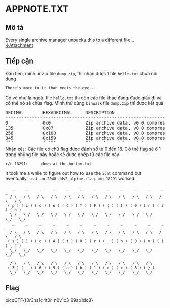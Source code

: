 # APPNOTE.TXT

## Mô tả

Every single archive manager unpacks this to a different file...<br/>
[&darr;Attachment](https://storage.googleapis.com/gctf-2022-attachments-project/2551253642bde3066e55c9cc8e9b0b4aa77feadc00c81032da778e6f7c89907135dfc2611fd8617204720dbfadb31429ae11f6ecd202887f4ce99f2f53a3c5e8)

## Tiếp cận

Đầu tiên, mình unzip file `dump.zip`, thì nhận được 1 file `hello.txt` chứa nội dung

```
There's more to it than meets the eye...
```
Có vẻ như là ngoài file `hello.txt` thì còn các file khác đang được giấu đi và có thể nó sẽ chứa flag. Mình thử dùng `binwalk` file `dump.zip` thì được kết quả

<pre class="table" style="max-height: 100px;">
DECIMAL       HEXADECIMAL     DESCRIPTION
--------------------------------------------------------------------------------
0             0x0             Zip archive data, v0.0 compressed size: 41, uncompressed size: 41, name: hello.txt
135           0x87            Zip archive data, v0.0 compressed size: 33, uncompressed size: 33, name: hi.txt
256           0x100           Zip archive data, v0.0 compressed size: 1, uncompressed size: 1, name: flag00
345           0x159           Zip archive data, v0.0 compressed size: 1, uncompressed size: 1, name: flag00
434           0x1B2           Zip archive data, v0.0 compressed size: 1, uncompressed size: 1, name: flag00
523           0x20B           Zip archive data, v0.0 compressed size: 1, uncompressed size: 1, name: flag00
612           0x264           Zip archive data, v0.0 compressed size: 1, uncompressed size: 1, name: flag00
701           0x2BD           Zip archive data, v0.0 compressed size: 1, uncompressed size: 1, name: flag00
790           0x316           Zip archive data, v0.0 compressed size: 1, uncompressed size: 1, name: flag00
879           0x36F           Zip archive data, v0.0 compressed size: 1, uncompressed size: 1, name: flag00
968           0x3C8           Zip archive data, v0.0 compressed size: 1, uncompressed size: 1, name: flag00
1057          0x421           Zip archive data, v0.0 compressed size: 1, uncompressed size: 1, name: flag00
1146          0x47A           Zip archive data, v0.0 compressed size: 1, uncompressed size: 1, name: flag00
1235          0x4D3           Zip archive data, v0.0 compressed size: 1, uncompressed size: 1, name: flag00
1324          0x52C           Zip archive data, v0.0 compressed size: 1, uncompressed size: 1, name: flag00
1413          0x585           Zip archive data, v0.0 compressed size: 1, uncompressed size: 1, name: flag00
1502          0x5DE           Zip archive data, v0.0 compressed size: 1, uncompressed size: 1, name: flag00
1591          0x637           Zip archive data, v0.0 compressed size: 1, uncompressed size: 1, name: flag00
1680          0x690           Zip archive data, v0.0 compressed size: 1, uncompressed size: 1, name: flag00
1769          0x6E9           Zip archive data, v0.0 compressed size: 1, uncompressed size: 1, name: flag00
1858          0x742           Zip archive data, v0.0 compressed size: 1, uncompressed size: 1, name: flag00
1947          0x79B           Zip archive data, v0.0 compressed size: 1, uncompressed size: 1, name: flag00
2036          0x7F4           Zip archive data, v0.0 compressed size: 1, uncompressed size: 1, name: flag00
2125          0x84D           Zip archive data, v0.0 compressed size: 1, uncompressed size: 1, name: flag00
2214          0x8A6           Zip archive data, v0.0 compressed size: 1, uncompressed size: 1, name: flag00
2303          0x8FF           Zip archive data, v0.0 compressed size: 1, uncompressed size: 1, name: flag00
2392          0x958           Zip archive data, v0.0 compressed size: 1, uncompressed size: 1, name: flag00
2481          0x9B1           Zip archive data, v0.0 compressed size: 1, uncompressed size: 1, name: flag00
2570          0xA0A           Zip archive data, v0.0 compressed size: 1, uncompressed size: 1, name: flag00
2659          0xA63           Zip archive data, v0.0 compressed size: 1, uncompressed size: 1, name: flag00
2748          0xABC           Zip archive data, v0.0 compressed size: 1, uncompressed size: 1, name: flag00
2837          0xB15           Zip archive data, v0.0 compressed size: 1, uncompressed size: 1, name: flag00
2926          0xB6E           Zip archive data, v0.0 compressed size: 1, uncompressed size: 1, name: flag00
3015          0xBC7           Zip archive data, v0.0 compressed size: 1, uncompressed size: 1, name: flag00
3104          0xC20           Zip archive data, v0.0 compressed size: 1, uncompressed size: 1, name: flag00
3193          0xC79           Zip archive data, v0.0 compressed size: 1, uncompressed size: 1, name: flag00
3282          0xCD2           Zip archive data, v0.0 compressed size: 1, uncompressed size: 1, name: flag00
3371          0xD2B           Zip archive data, v0.0 compressed size: 1, uncompressed size: 1, name: flag00
3460          0xD84           Zip archive data, v0.0 compressed size: 1, uncompressed size: 1, name: flag01
3549          0xDDD           Zip archive data, v0.0 compressed size: 1, uncompressed size: 1, name: flag01
3638          0xE36           Zip archive data, v0.0 compressed size: 1, uncompressed size: 1, name: flag01
3727          0xE8F           Zip archive data, v0.0 compressed size: 1, uncompressed size: 1, name: flag01
3816          0xEE8           Zip archive data, v0.0 compressed size: 1, uncompressed size: 1, name: flag01
3905          0xF41           Zip archive data, v0.0 compressed size: 1, uncompressed size: 1, name: flag01
3994          0xF9A           Zip archive data, v0.0 compressed size: 1, uncompressed size: 1, name: flag01
4083          0xFF3           Zip archive data, v0.0 compressed size: 1, uncompressed size: 1, name: flag01
4172          0x104C          Zip archive data, v0.0 compressed size: 1, uncompressed size: 1, name: flag01
4261          0x10A5          Zip archive data, v0.0 compressed size: 1, uncompressed size: 1, name: flag01
4350          0x10FE          Zip archive data, v0.0 compressed size: 1, uncompressed size: 1, name: flag01
4439          0x1157          Zip archive data, v0.0 compressed size: 1, uncompressed size: 1, name: flag01
4528          0x11B0          Zip archive data, v0.0 compressed size: 1, uncompressed size: 1, name: flag01
4617          0x1209          Zip archive data, v0.0 compressed size: 1, uncompressed size: 1, name: flag01
4706          0x1262          Zip archive data, v0.0 compressed size: 1, uncompressed size: 1, name: flag01
4795          0x12BB          Zip archive data, v0.0 compressed size: 1, uncompressed size: 1, name: flag01
4884          0x1314          Zip archive data, v0.0 compressed size: 1, uncompressed size: 1, name: flag01
4973          0x136D          Zip archive data, v0.0 compressed size: 1, uncompressed size: 1, name: flag01
5062          0x13C6          Zip archive data, v0.0 compressed size: 1, uncompressed size: 1, name: flag01
5151          0x141F          Zip archive data, v0.0 compressed size: 1, uncompressed size: 1, name: flag01
5240          0x1478          Zip archive data, v0.0 compressed size: 1, uncompressed size: 1, name: flag01
5329          0x14D1          Zip archive data, v0.0 compressed size: 1, uncompressed size: 1, name: flag01
5418          0x152A          Zip archive data, v0.0 compressed size: 1, uncompressed size: 1, name: flag01
5507          0x1583          Zip archive data, v0.0 compressed size: 1, uncompressed size: 1, name: flag01
5596          0x15DC          Zip archive data, v0.0 compressed size: 1, uncompressed size: 1, name: flag01
5685          0x1635          Zip archive data, v0.0 compressed size: 1, uncompressed size: 1, name: flag01
5774          0x168E          Zip archive data, v0.0 compressed size: 1, uncompressed size: 1, name: flag01
5863          0x16E7          Zip archive data, v0.0 compressed size: 1, uncompressed size: 1, name: flag01
5952          0x1740          Zip archive data, v0.0 compressed size: 1, uncompressed size: 1, name: flag01
6041          0x1799          Zip archive data, v0.0 compressed size: 1, uncompressed size: 1, name: flag01
6130          0x17F2          Zip archive data, v0.0 compressed size: 1, uncompressed size: 1, name: flag01
6219          0x184B          Zip archive data, v0.0 compressed size: 1, uncompressed size: 1, name: flag01
6308          0x18A4          Zip archive data, v0.0 compressed size: 1, uncompressed size: 1, name: flag01
6397          0x18FD          Zip archive data, v0.0 compressed size: 1, uncompressed size: 1, name: flag01
6486          0x1956          Zip archive data, v0.0 compressed size: 1, uncompressed size: 1, name: flag01
6575          0x19AF          Zip archive data, v0.0 compressed size: 1, uncompressed size: 1, name: flag01
6664          0x1A08          Zip archive data, v0.0 compressed size: 1, uncompressed size: 1, name: flag02
6753          0x1A61          Zip archive data, v0.0 compressed size: 1, uncompressed size: 1, name: flag02
6842          0x1ABA          Zip archive data, v0.0 compressed size: 1, uncompressed size: 1, name: flag02
6931          0x1B13          Zip archive data, v0.0 compressed size: 1, uncompressed size: 1, name: flag02
7020          0x1B6C          Zip archive data, v0.0 compressed size: 1, uncompressed size: 1, name: flag02
7109          0x1BC5          Zip archive data, v0.0 compressed size: 1, uncompressed size: 1, name: flag02
7198          0x1C1E          Zip archive data, v0.0 compressed size: 1, uncompressed size: 1, name: flag02
7287          0x1C77          Zip archive data, v0.0 compressed size: 1, uncompressed size: 1, name: flag02
7376          0x1CD0          Zip archive data, v0.0 compressed size: 1, uncompressed size: 1, name: flag02
7465          0x1D29          Zip archive data, v0.0 compressed size: 1, uncompressed size: 1, name: flag02
7554          0x1D82          Zip archive data, v0.0 compressed size: 1, uncompressed size: 1, name: flag02
7643          0x1DDB          Zip archive data, v0.0 compressed size: 1, uncompressed size: 1, name: flag02
7732          0x1E34          Zip archive data, v0.0 compressed size: 1, uncompressed size: 1, name: flag02
7821          0x1E8D          Zip archive data, v0.0 compressed size: 1, uncompressed size: 1, name: flag02
7910          0x1EE6          Zip archive data, v0.0 compressed size: 1, uncompressed size: 1, name: flag02
7999          0x1F3F          Zip archive data, v0.0 compressed size: 1, uncompressed size: 1, name: flag02
8088          0x1F98          Zip archive data, v0.0 compressed size: 1, uncompressed size: 1, name: flag02
8177          0x1FF1          Zip archive data, v0.0 compressed size: 1, uncompressed size: 1, name: flag02
8266          0x204A          Zip archive data, v0.0 compressed size: 1, uncompressed size: 1, name: flag02
8355          0x20A3          Zip archive data, v0.0 compressed size: 1, uncompressed size: 1, name: flag02
8444          0x20FC          Zip archive data, v0.0 compressed size: 1, uncompressed size: 1, name: flag02
8533          0x2155          Zip archive data, v0.0 compressed size: 1, uncompressed size: 1, name: flag02
8622          0x21AE          Zip archive data, v0.0 compressed size: 1, uncompressed size: 1, name: flag02
8711          0x2207          Zip archive data, v0.0 compressed size: 1, uncompressed size: 1, name: flag02
8800          0x2260          Zip archive data, v0.0 compressed size: 1, uncompressed size: 1, name: flag02
8889          0x22B9          Zip archive data, v0.0 compressed size: 1, uncompressed size: 1, name: flag02
8978          0x2312          Zip archive data, v0.0 compressed size: 1, uncompressed size: 1, name: flag02
9067          0x236B          Zip archive data, v0.0 compressed size: 1, uncompressed size: 1, name: flag02
9156          0x23C4          Zip archive data, v0.0 compressed size: 1, uncompressed size: 1, name: flag02
9245          0x241D          Zip archive data, v0.0 compressed size: 1, uncompressed size: 1, name: flag02
9334          0x2476          Zip archive data, v0.0 compressed size: 1, uncompressed size: 1, name: flag02
9423          0x24CF          Zip archive data, v0.0 compressed size: 1, uncompressed size: 1, name: flag02
9512          0x2528          Zip archive data, v0.0 compressed size: 1, uncompressed size: 1, name: flag02
9601          0x2581          Zip archive data, v0.0 compressed size: 1, uncompressed size: 1, name: flag02
9690          0x25DA          Zip archive data, v0.0 compressed size: 1, uncompressed size: 1, name: flag02
9779          0x2633          Zip archive data, v0.0 compressed size: 1, uncompressed size: 1, name: flag02
9868          0x268C          Zip archive data, v0.0 compressed size: 1, uncompressed size: 1, name: flag03
9957          0x26E5          Zip archive data, v0.0 compressed size: 1, uncompressed size: 1, name: flag03
10046         0x273E          Zip archive data, v0.0 compressed size: 1, uncompressed size: 1, name: flag03
10135         0x2797          Zip archive data, v0.0 compressed size: 1, uncompressed size: 1, name: flag03
10224         0x27F0          Zip archive data, v0.0 compressed size: 1, uncompressed size: 1, name: flag03
10313         0x2849          Zip archive data, v0.0 compressed size: 1, uncompressed size: 1, name: flag03
10402         0x28A2          Zip archive data, v0.0 compressed size: 1, uncompressed size: 1, name: flag03
10491         0x28FB          Zip archive data, v0.0 compressed size: 1, uncompressed size: 1, name: flag03
10580         0x2954          Zip archive data, v0.0 compressed size: 1, uncompressed size: 1, name: flag03
10669         0x29AD          Zip archive data, v0.0 compressed size: 1, uncompressed size: 1, name: flag03
10758         0x2A06          Zip archive data, v0.0 compressed size: 1, uncompressed size: 1, name: flag03
10847         0x2A5F          Zip archive data, v0.0 compressed size: 1, uncompressed size: 1, name: flag03
10936         0x2AB8          Zip archive data, v0.0 compressed size: 1, uncompressed size: 1, name: flag03
11025         0x2B11          Zip archive data, v0.0 compressed size: 1, uncompressed size: 1, name: flag03
11114         0x2B6A          Zip archive data, v0.0 compressed size: 1, uncompressed size: 1, name: flag03
11203         0x2BC3          Zip archive data, v0.0 compressed size: 1, uncompressed size: 1, name: flag03
11292         0x2C1C          Zip archive data, v0.0 compressed size: 1, uncompressed size: 1, name: flag03
11381         0x2C75          Zip archive data, v0.0 compressed size: 1, uncompressed size: 1, name: flag03
11470         0x2CCE          Zip archive data, v0.0 compressed size: 1, uncompressed size: 1, name: flag03
11559         0x2D27          Zip archive data, v0.0 compressed size: 1, uncompressed size: 1, name: flag03
11648         0x2D80          Zip archive data, v0.0 compressed size: 1, uncompressed size: 1, name: flag03
11737         0x2DD9          Zip archive data, v0.0 compressed size: 1, uncompressed size: 1, name: flag03
11826         0x2E32          Zip archive data, v0.0 compressed size: 1, uncompressed size: 1, name: flag03
11915         0x2E8B          Zip archive data, v0.0 compressed size: 1, uncompressed size: 1, name: flag03
12004         0x2EE4          Zip archive data, v0.0 compressed size: 1, uncompressed size: 1, name: flag03
12093         0x2F3D          Zip archive data, v0.0 compressed size: 1, uncompressed size: 1, name: flag03
12182         0x2F96          Zip archive data, v0.0 compressed size: 1, uncompressed size: 1, name: flag03
12271         0x2FEF          Zip archive data, v0.0 compressed size: 1, uncompressed size: 1, name: flag03
12360         0x3048          Zip archive data, v0.0 compressed size: 1, uncompressed size: 1, name: flag03
12449         0x30A1          Zip archive data, v0.0 compressed size: 1, uncompressed size: 1, name: flag03
12538         0x30FA          Zip archive data, v0.0 compressed size: 1, uncompressed size: 1, name: flag03
12627         0x3153          Zip archive data, v0.0 compressed size: 1, uncompressed size: 1, name: flag03
12716         0x31AC          Zip archive data, v0.0 compressed size: 1, uncompressed size: 1, name: flag03
12805         0x3205          Zip archive data, v0.0 compressed size: 1, uncompressed size: 1, name: flag03
12894         0x325E          Zip archive data, v0.0 compressed size: 1, uncompressed size: 1, name: flag03
12983         0x32B7          Zip archive data, v0.0 compressed size: 1, uncompressed size: 1, name: flag03
13072         0x3310          Zip archive data, v0.0 compressed size: 1, uncompressed size: 1, name: flag04
13161         0x3369          Zip archive data, v0.0 compressed size: 1, uncompressed size: 1, name: flag04
13250         0x33C2          Zip archive data, v0.0 compressed size: 1, uncompressed size: 1, name: flag04
13339         0x341B          Zip archive data, v0.0 compressed size: 1, uncompressed size: 1, name: flag04
13428         0x3474          Zip archive data, v0.0 compressed size: 1, uncompressed size: 1, name: flag04
13517         0x34CD          Zip archive data, v0.0 compressed size: 1, uncompressed size: 1, name: flag04
13606         0x3526          Zip archive data, v0.0 compressed size: 1, uncompressed size: 1, name: flag04
13695         0x357F          Zip archive data, v0.0 compressed size: 1, uncompressed size: 1, name: flag04
13784         0x35D8          Zip archive data, v0.0 compressed size: 1, uncompressed size: 1, name: flag04
13873         0x3631          Zip archive data, v0.0 compressed size: 1, uncompressed size: 1, name: flag04
13962         0x368A          Zip archive data, v0.0 compressed size: 1, uncompressed size: 1, name: flag04
14051         0x36E3          Zip archive data, v0.0 compressed size: 1, uncompressed size: 1, name: flag04
14140         0x373C          Zip archive data, v0.0 compressed size: 1, uncompressed size: 1, name: flag04
14229         0x3795          Zip archive data, v0.0 compressed size: 1, uncompressed size: 1, name: flag04
14318         0x37EE          Zip archive data, v0.0 compressed size: 1, uncompressed size: 1, name: flag04
14407         0x3847          Zip archive data, v0.0 compressed size: 1, uncompressed size: 1, name: flag04
14496         0x38A0          Zip archive data, v0.0 compressed size: 1, uncompressed size: 1, name: flag04
14585         0x38F9          Zip archive data, v0.0 compressed size: 1, uncompressed size: 1, name: flag04
14674         0x3952          Zip archive data, v0.0 compressed size: 1, uncompressed size: 1, name: flag04
14763         0x39AB          Zip archive data, v0.0 compressed size: 1, uncompressed size: 1, name: flag04
14852         0x3A04          Zip archive data, v0.0 compressed size: 1, uncompressed size: 1, name: flag04
14941         0x3A5D          Zip archive data, v0.0 compressed size: 1, uncompressed size: 1, name: flag04
15030         0x3AB6          Zip archive data, v0.0 compressed size: 1, uncompressed size: 1, name: flag04
15119         0x3B0F          Zip archive data, v0.0 compressed size: 1, uncompressed size: 1, name: flag04
15208         0x3B68          Zip archive data, v0.0 compressed size: 1, uncompressed size: 1, name: flag04
15297         0x3BC1          Zip archive data, v0.0 compressed size: 1, uncompressed size: 1, name: flag04
15386         0x3C1A          Zip archive data, v0.0 compressed size: 1, uncompressed size: 1, name: flag04
15475         0x3C73          Zip archive data, v0.0 compressed size: 1, uncompressed size: 1, name: flag04
15564         0x3CCC          Zip archive data, v0.0 compressed size: 1, uncompressed size: 1, name: flag04
15653         0x3D25          Zip archive data, v0.0 compressed size: 1, uncompressed size: 1, name: flag04
15742         0x3D7E          Zip archive data, v0.0 compressed size: 1, uncompressed size: 1, name: flag04
15831         0x3DD7          Zip archive data, v0.0 compressed size: 1, uncompressed size: 1, name: flag04
15920         0x3E30          Zip archive data, v0.0 compressed size: 1, uncompressed size: 1, name: flag04
16009         0x3E89          Zip archive data, v0.0 compressed size: 1, uncompressed size: 1, name: flag04
16098         0x3EE2          Zip archive data, v0.0 compressed size: 1, uncompressed size: 1, name: flag04
16187         0x3F3B          Zip archive data, v0.0 compressed size: 1, uncompressed size: 1, name: flag04
16276         0x3F94          Zip archive data, v0.0 compressed size: 1, uncompressed size: 1, name: flag05
16365         0x3FED          Zip archive data, v0.0 compressed size: 1, uncompressed size: 1, name: flag05
16454         0x4046          Zip archive data, v0.0 compressed size: 1, uncompressed size: 1, name: flag05
16543         0x409F          Zip archive data, v0.0 compressed size: 1, uncompressed size: 1, name: flag05
16632         0x40F8          Zip archive data, v0.0 compressed size: 1, uncompressed size: 1, name: flag05
16721         0x4151          Zip archive data, v0.0 compressed size: 1, uncompressed size: 1, name: flag05
16810         0x41AA          Zip archive data, v0.0 compressed size: 1, uncompressed size: 1, name: flag05
16899         0x4203          Zip archive data, v0.0 compressed size: 1, uncompressed size: 1, name: flag05
16988         0x425C          Zip archive data, v0.0 compressed size: 1, uncompressed size: 1, name: flag05
17077         0x42B5          Zip archive data, v0.0 compressed size: 1, uncompressed size: 1, name: flag05
17166         0x430E          Zip archive data, v0.0 compressed size: 1, uncompressed size: 1, name: flag05
17255         0x4367          Zip archive data, v0.0 compressed size: 1, uncompressed size: 1, name: flag05
17344         0x43C0          Zip archive data, v0.0 compressed size: 1, uncompressed size: 1, name: flag05
17433         0x4419          Zip archive data, v0.0 compressed size: 1, uncompressed size: 1, name: flag05
17522         0x4472          Zip archive data, v0.0 compressed size: 1, uncompressed size: 1, name: flag05
17611         0x44CB          Zip archive data, v0.0 compressed size: 1, uncompressed size: 1, name: flag05
17700         0x4524          Zip archive data, v0.0 compressed size: 1, uncompressed size: 1, name: flag05
17789         0x457D          Zip archive data, v0.0 compressed size: 1, uncompressed size: 1, name: flag05
17878         0x45D6          Zip archive data, v0.0 compressed size: 1, uncompressed size: 1, name: flag05
17967         0x462F          Zip archive data, v0.0 compressed size: 1, uncompressed size: 1, name: flag05
18056         0x4688          Zip archive data, v0.0 compressed size: 1, uncompressed size: 1, name: flag05
18145         0x46E1          Zip archive data, v0.0 compressed size: 1, uncompressed size: 1, name: flag05
18234         0x473A          Zip archive data, v0.0 compressed size: 1, uncompressed size: 1, name: flag05
18323         0x4793          Zip archive data, v0.0 compressed size: 1, uncompressed size: 1, name: flag05
18412         0x47EC          Zip archive data, v0.0 compressed size: 1, uncompressed size: 1, name: flag05
18501         0x4845          Zip archive data, v0.0 compressed size: 1, uncompressed size: 1, name: flag05
18590         0x489E          Zip archive data, v0.0 compressed size: 1, uncompressed size: 1, name: flag05
18679         0x48F7          Zip archive data, v0.0 compressed size: 1, uncompressed size: 1, name: flag05
18768         0x4950          Zip archive data, v0.0 compressed size: 1, uncompressed size: 1, name: flag05
18857         0x49A9          Zip archive data, v0.0 compressed size: 1, uncompressed size: 1, name: flag05
18946         0x4A02          Zip archive data, v0.0 compressed size: 1, uncompressed size: 1, name: flag05
19035         0x4A5B          Zip archive data, v0.0 compressed size: 1, uncompressed size: 1, name: flag05
19124         0x4AB4          Zip archive data, v0.0 compressed size: 1, uncompressed size: 1, name: flag05
19213         0x4B0D          Zip archive data, v0.0 compressed size: 1, uncompressed size: 1, name: flag05
19302         0x4B66          Zip archive data, v0.0 compressed size: 1, uncompressed size: 1, name: flag05
19391         0x4BBF          Zip archive data, v0.0 compressed size: 1, uncompressed size: 1, name: flag05
19480         0x4C18          Zip archive data, v0.0 compressed size: 1, uncompressed size: 1, name: flag06
19569         0x4C71          Zip archive data, v0.0 compressed size: 1, uncompressed size: 1, name: flag06
19658         0x4CCA          Zip archive data, v0.0 compressed size: 1, uncompressed size: 1, name: flag06
19747         0x4D23          Zip archive data, v0.0 compressed size: 1, uncompressed size: 1, name: flag06
19836         0x4D7C          Zip archive data, v0.0 compressed size: 1, uncompressed size: 1, name: flag06
19925         0x4DD5          Zip archive data, v0.0 compressed size: 1, uncompressed size: 1, name: flag06
20014         0x4E2E          Zip archive data, v0.0 compressed size: 1, uncompressed size: 1, name: flag06
20103         0x4E87          Zip archive data, v0.0 compressed size: 1, uncompressed size: 1, name: flag06
20192         0x4EE0          Zip archive data, v0.0 compressed size: 1, uncompressed size: 1, name: flag06
20281         0x4F39          Zip archive data, v0.0 compressed size: 1, uncompressed size: 1, name: flag06
20370         0x4F92          Zip archive data, v0.0 compressed size: 1, uncompressed size: 1, name: flag06
20459         0x4FEB          Zip archive data, v0.0 compressed size: 1, uncompressed size: 1, name: flag06
20548         0x5044          Zip archive data, v0.0 compressed size: 1, uncompressed size: 1, name: flag06
20637         0x509D          Zip archive data, v0.0 compressed size: 1, uncompressed size: 1, name: flag06
20726         0x50F6          Zip archive data, v0.0 compressed size: 1, uncompressed size: 1, name: flag06
20815         0x514F          Zip archive data, v0.0 compressed size: 1, uncompressed size: 1, name: flag06
20904         0x51A8          Zip archive data, v0.0 compressed size: 1, uncompressed size: 1, name: flag06
20993         0x5201          Zip archive data, v0.0 compressed size: 1, uncompressed size: 1, name: flag06
21082         0x525A          Zip archive data, v0.0 compressed size: 1, uncompressed size: 1, name: flag06
21171         0x52B3          Zip archive data, v0.0 compressed size: 1, uncompressed size: 1, name: flag06
21260         0x530C          Zip archive data, v0.0 compressed size: 1, uncompressed size: 1, name: flag06
21349         0x5365          Zip archive data, v0.0 compressed size: 1, uncompressed size: 1, name: flag06
21438         0x53BE          Zip archive data, v0.0 compressed size: 1, uncompressed size: 1, name: flag06
21527         0x5417          Zip archive data, v0.0 compressed size: 1, uncompressed size: 1, name: flag06
21616         0x5470          Zip archive data, v0.0 compressed size: 1, uncompressed size: 1, name: flag06
21705         0x54C9          Zip archive data, v0.0 compressed size: 1, uncompressed size: 1, name: flag06
21794         0x5522          Zip archive data, v0.0 compressed size: 1, uncompressed size: 1, name: flag06
21883         0x557B          Zip archive data, v0.0 compressed size: 1, uncompressed size: 1, name: flag06
21972         0x55D4          Zip archive data, v0.0 compressed size: 1, uncompressed size: 1, name: flag06
22061         0x562D          Zip archive data, v0.0 compressed size: 1, uncompressed size: 1, name: flag06
22150         0x5686          Zip archive data, v0.0 compressed size: 1, uncompressed size: 1, name: flag06
22239         0x56DF          Zip archive data, v0.0 compressed size: 1, uncompressed size: 1, name: flag06
22328         0x5738          Zip archive data, v0.0 compressed size: 1, uncompressed size: 1, name: flag06
22417         0x5791          Zip archive data, v0.0 compressed size: 1, uncompressed size: 1, name: flag06
22506         0x57EA          Zip archive data, v0.0 compressed size: 1, uncompressed size: 1, name: flag06
22595         0x5843          Zip archive data, v0.0 compressed size: 1, uncompressed size: 1, name: flag06
22684         0x589C          Zip archive data, v0.0 compressed size: 1, uncompressed size: 1, name: flag07
22773         0x58F5          Zip archive data, v0.0 compressed size: 1, uncompressed size: 1, name: flag07
22862         0x594E          Zip archive data, v0.0 compressed size: 1, uncompressed size: 1, name: flag07
22951         0x59A7          Zip archive data, v0.0 compressed size: 1, uncompressed size: 1, name: flag07
23040         0x5A00          Zip archive data, v0.0 compressed size: 1, uncompressed size: 1, name: flag07
23129         0x5A59          Zip archive data, v0.0 compressed size: 1, uncompressed size: 1, name: flag07
23218         0x5AB2          Zip archive data, v0.0 compressed size: 1, uncompressed size: 1, name: flag07
23307         0x5B0B          Zip archive data, v0.0 compressed size: 1, uncompressed size: 1, name: flag07
23396         0x5B64          Zip archive data, v0.0 compressed size: 1, uncompressed size: 1, name: flag07
23485         0x5BBD          Zip archive data, v0.0 compressed size: 1, uncompressed size: 1, name: flag07
23574         0x5C16          Zip archive data, v0.0 compressed size: 1, uncompressed size: 1, name: flag07
23663         0x5C6F          Zip archive data, v0.0 compressed size: 1, uncompressed size: 1, name: flag07
23752         0x5CC8          Zip archive data, v0.0 compressed size: 1, uncompressed size: 1, name: flag07
23841         0x5D21          Zip archive data, v0.0 compressed size: 1, uncompressed size: 1, name: flag07
23930         0x5D7A          Zip archive data, v0.0 compressed size: 1, uncompressed size: 1, name: flag07
24019         0x5DD3          Zip archive data, v0.0 compressed size: 1, uncompressed size: 1, name: flag07
24108         0x5E2C          Zip archive data, v0.0 compressed size: 1, uncompressed size: 1, name: flag07
24197         0x5E85          Zip archive data, v0.0 compressed size: 1, uncompressed size: 1, name: flag07
24286         0x5EDE          Zip archive data, v0.0 compressed size: 1, uncompressed size: 1, name: flag07
24375         0x5F37          Zip archive data, v0.0 compressed size: 1, uncompressed size: 1, name: flag07
24464         0x5F90          Zip archive data, v0.0 compressed size: 1, uncompressed size: 1, name: flag07
24553         0x5FE9          Zip archive data, v0.0 compressed size: 1, uncompressed size: 1, name: flag07
24642         0x6042          Zip archive data, v0.0 compressed size: 1, uncompressed size: 1, name: flag07
24731         0x609B          Zip archive data, v0.0 compressed size: 1, uncompressed size: 1, name: flag07
24820         0x60F4          Zip archive data, v0.0 compressed size: 1, uncompressed size: 1, name: flag07
24909         0x614D          Zip archive data, v0.0 compressed size: 1, uncompressed size: 1, name: flag07
24998         0x61A6          Zip archive data, v0.0 compressed size: 1, uncompressed size: 1, name: flag07
25087         0x61FF          Zip archive data, v0.0 compressed size: 1, uncompressed size: 1, name: flag07
25176         0x6258          Zip archive data, v0.0 compressed size: 1, uncompressed size: 1, name: flag07
25265         0x62B1          Zip archive data, v0.0 compressed size: 1, uncompressed size: 1, name: flag07
25354         0x630A          Zip archive data, v0.0 compressed size: 1, uncompressed size: 1, name: flag07
25443         0x6363          Zip archive data, v0.0 compressed size: 1, uncompressed size: 1, name: flag07
25532         0x63BC          Zip archive data, v0.0 compressed size: 1, uncompressed size: 1, name: flag07
25621         0x6415          Zip archive data, v0.0 compressed size: 1, uncompressed size: 1, name: flag07
25710         0x646E          Zip archive data, v0.0 compressed size: 1, uncompressed size: 1, name: flag07
25799         0x64C7          Zip archive data, v0.0 compressed size: 1, uncompressed size: 1, name: flag07
25888         0x6520          Zip archive data, v0.0 compressed size: 1, uncompressed size: 1, name: flag08
25977         0x6579          Zip archive data, v0.0 compressed size: 1, uncompressed size: 1, name: flag08
26066         0x65D2          Zip archive data, v0.0 compressed size: 1, uncompressed size: 1, name: flag08
26155         0x662B          Zip archive data, v0.0 compressed size: 1, uncompressed size: 1, name: flag08
26244         0x6684          Zip archive data, v0.0 compressed size: 1, uncompressed size: 1, name: flag08
26333         0x66DD          Zip archive data, v0.0 compressed size: 1, uncompressed size: 1, name: flag08
26422         0x6736          Zip archive data, v0.0 compressed size: 1, uncompressed size: 1, name: flag08
26511         0x678F          Zip archive data, v0.0 compressed size: 1, uncompressed size: 1, name: flag08
26600         0x67E8          Zip archive data, v0.0 compressed size: 1, uncompressed size: 1, name: flag08
26689         0x6841          Zip archive data, v0.0 compressed size: 1, uncompressed size: 1, name: flag08
26778         0x689A          Zip archive data, v0.0 compressed size: 1, uncompressed size: 1, name: flag08
26867         0x68F3          Zip archive data, v0.0 compressed size: 1, uncompressed size: 1, name: flag08
26956         0x694C          Zip archive data, v0.0 compressed size: 1, uncompressed size: 1, name: flag08
27045         0x69A5          Zip archive data, v0.0 compressed size: 1, uncompressed size: 1, name: flag08
27134         0x69FE          Zip archive data, v0.0 compressed size: 1, uncompressed size: 1, name: flag08
27223         0x6A57          Zip archive data, v0.0 compressed size: 1, uncompressed size: 1, name: flag08
27312         0x6AB0          Zip archive data, v0.0 compressed size: 1, uncompressed size: 1, name: flag08
27401         0x6B09          Zip archive data, v0.0 compressed size: 1, uncompressed size: 1, name: flag08
27490         0x6B62          Zip archive data, v0.0 compressed size: 1, uncompressed size: 1, name: flag08
27579         0x6BBB          Zip archive data, v0.0 compressed size: 1, uncompressed size: 1, name: flag08
27668         0x6C14          Zip archive data, v0.0 compressed size: 1, uncompressed size: 1, name: flag08
27757         0x6C6D          Zip archive data, v0.0 compressed size: 1, uncompressed size: 1, name: flag08
27846         0x6CC6          Zip archive data, v0.0 compressed size: 1, uncompressed size: 1, name: flag08
27935         0x6D1F          Zip archive data, v0.0 compressed size: 1, uncompressed size: 1, name: flag08
28024         0x6D78          Zip archive data, v0.0 compressed size: 1, uncompressed size: 1, name: flag08
28113         0x6DD1          Zip archive data, v0.0 compressed size: 1, uncompressed size: 1, name: flag08
28202         0x6E2A          Zip archive data, v0.0 compressed size: 1, uncompressed size: 1, name: flag08
28291         0x6E83          Zip archive data, v0.0 compressed size: 1, uncompressed size: 1, name: flag08
28380         0x6EDC          Zip archive data, v0.0 compressed size: 1, uncompressed size: 1, name: flag08
28469         0x6F35          Zip archive data, v0.0 compressed size: 1, uncompressed size: 1, name: flag08
28558         0x6F8E          Zip archive data, v0.0 compressed size: 1, uncompressed size: 1, name: flag08
28647         0x6FE7          Zip archive data, v0.0 compressed size: 1, uncompressed size: 1, name: flag08
28736         0x7040          Zip archive data, v0.0 compressed size: 1, uncompressed size: 1, name: flag08
28825         0x7099          Zip archive data, v0.0 compressed size: 1, uncompressed size: 1, name: flag08
28914         0x70F2          Zip archive data, v0.0 compressed size: 1, uncompressed size: 1, name: flag08
29003         0x714B          Zip archive data, v0.0 compressed size: 1, uncompressed size: 1, name: flag08
29092         0x71A4          Zip archive data, v0.0 compressed size: 1, uncompressed size: 1, name: flag09
29181         0x71FD          Zip archive data, v0.0 compressed size: 1, uncompressed size: 1, name: flag09
29270         0x7256          Zip archive data, v0.0 compressed size: 1, uncompressed size: 1, name: flag09
29359         0x72AF          Zip archive data, v0.0 compressed size: 1, uncompressed size: 1, name: flag09
29448         0x7308          Zip archive data, v0.0 compressed size: 1, uncompressed size: 1, name: flag09
29537         0x7361          Zip archive data, v0.0 compressed size: 1, uncompressed size: 1, name: flag09
29626         0x73BA          Zip archive data, v0.0 compressed size: 1, uncompressed size: 1, name: flag09
29715         0x7413          Zip archive data, v0.0 compressed size: 1, uncompressed size: 1, name: flag09
29804         0x746C          Zip archive data, v0.0 compressed size: 1, uncompressed size: 1, name: flag09
29893         0x74C5          Zip archive data, v0.0 compressed size: 1, uncompressed size: 1, name: flag09
29982         0x751E          Zip archive data, v0.0 compressed size: 1, uncompressed size: 1, name: flag09
30071         0x7577          Zip archive data, v0.0 compressed size: 1, uncompressed size: 1, name: flag09
30160         0x75D0          Zip archive data, v0.0 compressed size: 1, uncompressed size: 1, name: flag09
30249         0x7629          Zip archive data, v0.0 compressed size: 1, uncompressed size: 1, name: flag09
30338         0x7682          Zip archive data, v0.0 compressed size: 1, uncompressed size: 1, name: flag09
30427         0x76DB          Zip archive data, v0.0 compressed size: 1, uncompressed size: 1, name: flag09
30516         0x7734          Zip archive data, v0.0 compressed size: 1, uncompressed size: 1, name: flag09
30605         0x778D          Zip archive data, v0.0 compressed size: 1, uncompressed size: 1, name: flag09
30694         0x77E6          Zip archive data, v0.0 compressed size: 1, uncompressed size: 1, name: flag09
30783         0x783F          Zip archive data, v0.0 compressed size: 1, uncompressed size: 1, name: flag09
30872         0x7898          Zip archive data, v0.0 compressed size: 1, uncompressed size: 1, name: flag09
30961         0x78F1          Zip archive data, v0.0 compressed size: 1, uncompressed size: 1, name: flag09
31050         0x794A          Zip archive data, v0.0 compressed size: 1, uncompressed size: 1, name: flag09
31139         0x79A3          Zip archive data, v0.0 compressed size: 1, uncompressed size: 1, name: flag09
31228         0x79FC          Zip archive data, v0.0 compressed size: 1, uncompressed size: 1, name: flag09
31317         0x7A55          Zip archive data, v0.0 compressed size: 1, uncompressed size: 1, name: flag09
31406         0x7AAE          Zip archive data, v0.0 compressed size: 1, uncompressed size: 1, name: flag09
31495         0x7B07          Zip archive data, v0.0 compressed size: 1, uncompressed size: 1, name: flag09
31584         0x7B60          Zip archive data, v0.0 compressed size: 1, uncompressed size: 1, name: flag09
31673         0x7BB9          Zip archive data, v0.0 compressed size: 1, uncompressed size: 1, name: flag09
31762         0x7C12          Zip archive data, v0.0 compressed size: 1, uncompressed size: 1, name: flag09
31851         0x7C6B          Zip archive data, v0.0 compressed size: 1, uncompressed size: 1, name: flag09
31940         0x7CC4          Zip archive data, v0.0 compressed size: 1, uncompressed size: 1, name: flag09
32029         0x7D1D          Zip archive data, v0.0 compressed size: 1, uncompressed size: 1, name: flag09
32118         0x7D76          Zip archive data, v0.0 compressed size: 1, uncompressed size: 1, name: flag09
32207         0x7DCF          Zip archive data, v0.0 compressed size: 1, uncompressed size: 1, name: flag09
32296         0x7E28          Zip archive data, v0.0 compressed size: 1, uncompressed size: 1, name: flag10
32385         0x7E81          Zip archive data, v0.0 compressed size: 1, uncompressed size: 1, name: flag10
32474         0x7EDA          Zip archive data, v0.0 compressed size: 1, uncompressed size: 1, name: flag10
32563         0x7F33          Zip archive data, v0.0 compressed size: 1, uncompressed size: 1, name: flag10
32652         0x7F8C          Zip archive data, v0.0 compressed size: 1, uncompressed size: 1, name: flag10
32741         0x7FE5          Zip archive data, v0.0 compressed size: 1, uncompressed size: 1, name: flag10
32830         0x803E          Zip archive data, v0.0 compressed size: 1, uncompressed size: 1, name: flag10
32919         0x8097          Zip archive data, v0.0 compressed size: 1, uncompressed size: 1, name: flag10
33008         0x80F0          Zip archive data, v0.0 compressed size: 1, uncompressed size: 1, name: flag10
33097         0x8149          Zip archive data, v0.0 compressed size: 1, uncompressed size: 1, name: flag10
33186         0x81A2          Zip archive data, v0.0 compressed size: 1, uncompressed size: 1, name: flag10
33275         0x81FB          Zip archive data, v0.0 compressed size: 1, uncompressed size: 1, name: flag10
33364         0x8254          Zip archive data, v0.0 compressed size: 1, uncompressed size: 1, name: flag10
33453         0x82AD          Zip archive data, v0.0 compressed size: 1, uncompressed size: 1, name: flag10
33542         0x8306          Zip archive data, v0.0 compressed size: 1, uncompressed size: 1, name: flag10
33631         0x835F          Zip archive data, v0.0 compressed size: 1, uncompressed size: 1, name: flag10
33720         0x83B8          Zip archive data, v0.0 compressed size: 1, uncompressed size: 1, name: flag10
33809         0x8411          Zip archive data, v0.0 compressed size: 1, uncompressed size: 1, name: flag10
33898         0x846A          Zip archive data, v0.0 compressed size: 1, uncompressed size: 1, name: flag10
33987         0x84C3          Zip archive data, v0.0 compressed size: 1, uncompressed size: 1, name: flag10
34076         0x851C          Zip archive data, v0.0 compressed size: 1, uncompressed size: 1, name: flag10
34165         0x8575          Zip archive data, v0.0 compressed size: 1, uncompressed size: 1, name: flag10
34254         0x85CE          Zip archive data, v0.0 compressed size: 1, uncompressed size: 1, name: flag10
34343         0x8627          Zip archive data, v0.0 compressed size: 1, uncompressed size: 1, name: flag10
34432         0x8680          Zip archive data, v0.0 compressed size: 1, uncompressed size: 1, name: flag10
34521         0x86D9          Zip archive data, v0.0 compressed size: 1, uncompressed size: 1, name: flag10
34610         0x8732          Zip archive data, v0.0 compressed size: 1, uncompressed size: 1, name: flag10
34699         0x878B          Zip archive data, v0.0 compressed size: 1, uncompressed size: 1, name: flag10
34788         0x87E4          Zip archive data, v0.0 compressed size: 1, uncompressed size: 1, name: flag10
34877         0x883D          Zip archive data, v0.0 compressed size: 1, uncompressed size: 1, name: flag10
34966         0x8896          Zip archive data, v0.0 compressed size: 1, uncompressed size: 1, name: flag10
35055         0x88EF          Zip archive data, v0.0 compressed size: 1, uncompressed size: 1, name: flag10
35144         0x8948          Zip archive data, v0.0 compressed size: 1, uncompressed size: 1, name: flag10
35233         0x89A1          Zip archive data, v0.0 compressed size: 1, uncompressed size: 1, name: flag10
35322         0x89FA          Zip archive data, v0.0 compressed size: 1, uncompressed size: 1, name: flag10
35411         0x8A53          Zip archive data, v0.0 compressed size: 1, uncompressed size: 1, name: flag10
35500         0x8AAC          Zip archive data, v0.0 compressed size: 1, uncompressed size: 1, name: flag11
35589         0x8B05          Zip archive data, v0.0 compressed size: 1, uncompressed size: 1, name: flag11
35678         0x8B5E          Zip archive data, v0.0 compressed size: 1, uncompressed size: 1, name: flag11
35767         0x8BB7          Zip archive data, v0.0 compressed size: 1, uncompressed size: 1, name: flag11
35856         0x8C10          Zip archive data, v0.0 compressed size: 1, uncompressed size: 1, name: flag11
35945         0x8C69          Zip archive data, v0.0 compressed size: 1, uncompressed size: 1, name: flag11
36034         0x8CC2          Zip archive data, v0.0 compressed size: 1, uncompressed size: 1, name: flag11
36123         0x8D1B          Zip archive data, v0.0 compressed size: 1, uncompressed size: 1, name: flag11
36212         0x8D74          Zip archive data, v0.0 compressed size: 1, uncompressed size: 1, name: flag11
36301         0x8DCD          Zip archive data, v0.0 compressed size: 1, uncompressed size: 1, name: flag11
36390         0x8E26          Zip archive data, v0.0 compressed size: 1, uncompressed size: 1, name: flag11
36479         0x8E7F          Zip archive data, v0.0 compressed size: 1, uncompressed size: 1, name: flag11
36568         0x8ED8          Zip archive data, v0.0 compressed size: 1, uncompressed size: 1, name: flag11
36657         0x8F31          Zip archive data, v0.0 compressed size: 1, uncompressed size: 1, name: flag11
36746         0x8F8A          Zip archive data, v0.0 compressed size: 1, uncompressed size: 1, name: flag11
36835         0x8FE3          Zip archive data, v0.0 compressed size: 1, uncompressed size: 1, name: flag11
36924         0x903C          Zip archive data, v0.0 compressed size: 1, uncompressed size: 1, name: flag11
37013         0x9095          Zip archive data, v0.0 compressed size: 1, uncompressed size: 1, name: flag11
37102         0x90EE          Zip archive data, v0.0 compressed size: 1, uncompressed size: 1, name: flag11
37191         0x9147          Zip archive data, v0.0 compressed size: 1, uncompressed size: 1, name: flag11
37280         0x91A0          Zip archive data, v0.0 compressed size: 1, uncompressed size: 1, name: flag11
37369         0x91F9          Zip archive data, v0.0 compressed size: 1, uncompressed size: 1, name: flag11
37458         0x9252          Zip archive data, v0.0 compressed size: 1, uncompressed size: 1, name: flag11
37547         0x92AB          Zip archive data, v0.0 compressed size: 1, uncompressed size: 1, name: flag11
37636         0x9304          Zip archive data, v0.0 compressed size: 1, uncompressed size: 1, name: flag11
37725         0x935D          Zip archive data, v0.0 compressed size: 1, uncompressed size: 1, name: flag11
37814         0x93B6          Zip archive data, v0.0 compressed size: 1, uncompressed size: 1, name: flag11
37903         0x940F          Zip archive data, v0.0 compressed size: 1, uncompressed size: 1, name: flag11
37992         0x9468          Zip archive data, v0.0 compressed size: 1, uncompressed size: 1, name: flag11
38081         0x94C1          Zip archive data, v0.0 compressed size: 1, uncompressed size: 1, name: flag11
38170         0x951A          Zip archive data, v0.0 compressed size: 1, uncompressed size: 1, name: flag11
38259         0x9573          Zip archive data, v0.0 compressed size: 1, uncompressed size: 1, name: flag11
38348         0x95CC          Zip archive data, v0.0 compressed size: 1, uncompressed size: 1, name: flag11
38437         0x9625          Zip archive data, v0.0 compressed size: 1, uncompressed size: 1, name: flag11
38526         0x967E          Zip archive data, v0.0 compressed size: 1, uncompressed size: 1, name: flag11
38615         0x96D7          Zip archive data, v0.0 compressed size: 1, uncompressed size: 1, name: flag11
38704         0x9730          Zip archive data, v0.0 compressed size: 1, uncompressed size: 1, name: flag12
38793         0x9789          Zip archive data, v0.0 compressed size: 1, uncompressed size: 1, name: flag12
38882         0x97E2          Zip archive data, v0.0 compressed size: 1, uncompressed size: 1, name: flag12
38971         0x983B          Zip archive data, v0.0 compressed size: 1, uncompressed size: 1, name: flag12
39060         0x9894          Zip archive data, v0.0 compressed size: 1, uncompressed size: 1, name: flag12
39149         0x98ED          Zip archive data, v0.0 compressed size: 1, uncompressed size: 1, name: flag12
39238         0x9946          Zip archive data, v0.0 compressed size: 1, uncompressed size: 1, name: flag12
39327         0x999F          Zip archive data, v0.0 compressed size: 1, uncompressed size: 1, name: flag12
39416         0x99F8          Zip archive data, v0.0 compressed size: 1, uncompressed size: 1, name: flag12
39505         0x9A51          Zip archive data, v0.0 compressed size: 1, uncompressed size: 1, name: flag12
39594         0x9AAA          Zip archive data, v0.0 compressed size: 1, uncompressed size: 1, name: flag12
39683         0x9B03          Zip archive data, v0.0 compressed size: 1, uncompressed size: 1, name: flag12
39772         0x9B5C          Zip archive data, v0.0 compressed size: 1, uncompressed size: 1, name: flag12
39861         0x9BB5          Zip archive data, v0.0 compressed size: 1, uncompressed size: 1, name: flag12
39950         0x9C0E          Zip archive data, v0.0 compressed size: 1, uncompressed size: 1, name: flag12
40039         0x9C67          Zip archive data, v0.0 compressed size: 1, uncompressed size: 1, name: flag12
40128         0x9CC0          Zip archive data, v0.0 compressed size: 1, uncompressed size: 1, name: flag12
40217         0x9D19          Zip archive data, v0.0 compressed size: 1, uncompressed size: 1, name: flag12
40306         0x9D72          Zip archive data, v0.0 compressed size: 1, uncompressed size: 1, name: flag12
40395         0x9DCB          Zip archive data, v0.0 compressed size: 1, uncompressed size: 1, name: flag12
40484         0x9E24          Zip archive data, v0.0 compressed size: 1, uncompressed size: 1, name: flag12
40573         0x9E7D          Zip archive data, v0.0 compressed size: 1, uncompressed size: 1, name: flag12
40662         0x9ED6          Zip archive data, v0.0 compressed size: 1, uncompressed size: 1, name: flag12
40751         0x9F2F          Zip archive data, v0.0 compressed size: 1, uncompressed size: 1, name: flag12
40840         0x9F88          Zip archive data, v0.0 compressed size: 1, uncompressed size: 1, name: flag12
40929         0x9FE1          Zip archive data, v0.0 compressed size: 1, uncompressed size: 1, name: flag12
41018         0xA03A          Zip archive data, v0.0 compressed size: 1, uncompressed size: 1, name: flag12
41107         0xA093          Zip archive data, v0.0 compressed size: 1, uncompressed size: 1, name: flag12
41196         0xA0EC          Zip archive data, v0.0 compressed size: 1, uncompressed size: 1, name: flag12
41285         0xA145          Zip archive data, v0.0 compressed size: 1, uncompressed size: 1, name: flag12
41374         0xA19E          Zip archive data, v0.0 compressed size: 1, uncompressed size: 1, name: flag12
41463         0xA1F7          Zip archive data, v0.0 compressed size: 1, uncompressed size: 1, name: flag12
41552         0xA250          Zip archive data, v0.0 compressed size: 1, uncompressed size: 1, name: flag12
41641         0xA2A9          Zip archive data, v0.0 compressed size: 1, uncompressed size: 1, name: flag12
41730         0xA302          Zip archive data, v0.0 compressed size: 1, uncompressed size: 1, name: flag12
41819         0xA35B          Zip archive data, v0.0 compressed size: 1, uncompressed size: 1, name: flag12
41908         0xA3B4          Zip archive data, v0.0 compressed size: 1, uncompressed size: 1, name: flag13
41997         0xA40D          Zip archive data, v0.0 compressed size: 1, uncompressed size: 1, name: flag13
42086         0xA466          Zip archive data, v0.0 compressed size: 1, uncompressed size: 1, name: flag13
42175         0xA4BF          Zip archive data, v0.0 compressed size: 1, uncompressed size: 1, name: flag13
42264         0xA518          Zip archive data, v0.0 compressed size: 1, uncompressed size: 1, name: flag13
42353         0xA571          Zip archive data, v0.0 compressed size: 1, uncompressed size: 1, name: flag13
42442         0xA5CA          Zip archive data, v0.0 compressed size: 1, uncompressed size: 1, name: flag13
42531         0xA623          Zip archive data, v0.0 compressed size: 1, uncompressed size: 1, name: flag13
42620         0xA67C          Zip archive data, v0.0 compressed size: 1, uncompressed size: 1, name: flag13
42709         0xA6D5          Zip archive data, v0.0 compressed size: 1, uncompressed size: 1, name: flag13
42798         0xA72E          Zip archive data, v0.0 compressed size: 1, uncompressed size: 1, name: flag13
42887         0xA787          Zip archive data, v0.0 compressed size: 1, uncompressed size: 1, name: flag13
42976         0xA7E0          Zip archive data, v0.0 compressed size: 1, uncompressed size: 1, name: flag13
43065         0xA839          Zip archive data, v0.0 compressed size: 1, uncompressed size: 1, name: flag13
43154         0xA892          Zip archive data, v0.0 compressed size: 1, uncompressed size: 1, name: flag13
43243         0xA8EB          Zip archive data, v0.0 compressed size: 1, uncompressed size: 1, name: flag13
43332         0xA944          Zip archive data, v0.0 compressed size: 1, uncompressed size: 1, name: flag13
43421         0xA99D          Zip archive data, v0.0 compressed size: 1, uncompressed size: 1, name: flag13
43510         0xA9F6          Zip archive data, v0.0 compressed size: 1, uncompressed size: 1, name: flag13
43599         0xAA4F          Zip archive data, v0.0 compressed size: 1, uncompressed size: 1, name: flag13
43688         0xAAA8          Zip archive data, v0.0 compressed size: 1, uncompressed size: 1, name: flag13
43777         0xAB01          Zip archive data, v0.0 compressed size: 1, uncompressed size: 1, name: flag13
43866         0xAB5A          Zip archive data, v0.0 compressed size: 1, uncompressed size: 1, name: flag13
43955         0xABB3          Zip archive data, v0.0 compressed size: 1, uncompressed size: 1, name: flag13
44044         0xAC0C          Zip archive data, v0.0 compressed size: 1, uncompressed size: 1, name: flag13
44133         0xAC65          Zip archive data, v0.0 compressed size: 1, uncompressed size: 1, name: flag13
44222         0xACBE          Zip archive data, v0.0 compressed size: 1, uncompressed size: 1, name: flag13
44311         0xAD17          Zip archive data, v0.0 compressed size: 1, uncompressed size: 1, name: flag13
44400         0xAD70          Zip archive data, v0.0 compressed size: 1, uncompressed size: 1, name: flag13
44489         0xADC9          Zip archive data, v0.0 compressed size: 1, uncompressed size: 1, name: flag13
44578         0xAE22          Zip archive data, v0.0 compressed size: 1, uncompressed size: 1, name: flag13
44667         0xAE7B          Zip archive data, v0.0 compressed size: 1, uncompressed size: 1, name: flag13
44756         0xAED4          Zip archive data, v0.0 compressed size: 1, uncompressed size: 1, name: flag13
44845         0xAF2D          Zip archive data, v0.0 compressed size: 1, uncompressed size: 1, name: flag13
44934         0xAF86          Zip archive data, v0.0 compressed size: 1, uncompressed size: 1, name: flag13
45023         0xAFDF          Zip archive data, v0.0 compressed size: 1, uncompressed size: 1, name: flag13
45112         0xB038          Zip archive data, v0.0 compressed size: 1, uncompressed size: 1, name: flag14
45201         0xB091          Zip archive data, v0.0 compressed size: 1, uncompressed size: 1, name: flag14
45290         0xB0EA          Zip archive data, v0.0 compressed size: 1, uncompressed size: 1, name: flag14
45379         0xB143          Zip archive data, v0.0 compressed size: 1, uncompressed size: 1, name: flag14
45468         0xB19C          Zip archive data, v0.0 compressed size: 1, uncompressed size: 1, name: flag14
45557         0xB1F5          Zip archive data, v0.0 compressed size: 1, uncompressed size: 1, name: flag14
45646         0xB24E          Zip archive data, v0.0 compressed size: 1, uncompressed size: 1, name: flag14
45735         0xB2A7          Zip archive data, v0.0 compressed size: 1, uncompressed size: 1, name: flag14
45824         0xB300          Zip archive data, v0.0 compressed size: 1, uncompressed size: 1, name: flag14
45913         0xB359          Zip archive data, v0.0 compressed size: 1, uncompressed size: 1, name: flag14
46002         0xB3B2          Zip archive data, v0.0 compressed size: 1, uncompressed size: 1, name: flag14
46091         0xB40B          Zip archive data, v0.0 compressed size: 1, uncompressed size: 1, name: flag14
46180         0xB464          Zip archive data, v0.0 compressed size: 1, uncompressed size: 1, name: flag14
46269         0xB4BD          Zip archive data, v0.0 compressed size: 1, uncompressed size: 1, name: flag14
46358         0xB516          Zip archive data, v0.0 compressed size: 1, uncompressed size: 1, name: flag14
46447         0xB56F          Zip archive data, v0.0 compressed size: 1, uncompressed size: 1, name: flag14
46536         0xB5C8          Zip archive data, v0.0 compressed size: 1, uncompressed size: 1, name: flag14
46625         0xB621          Zip archive data, v0.0 compressed size: 1, uncompressed size: 1, name: flag14
46714         0xB67A          Zip archive data, v0.0 compressed size: 1, uncompressed size: 1, name: flag14
46803         0xB6D3          Zip archive data, v0.0 compressed size: 1, uncompressed size: 1, name: flag14
46892         0xB72C          Zip archive data, v0.0 compressed size: 1, uncompressed size: 1, name: flag14
46981         0xB785          Zip archive data, v0.0 compressed size: 1, uncompressed size: 1, name: flag14
47070         0xB7DE          Zip archive data, v0.0 compressed size: 1, uncompressed size: 1, name: flag14
47159         0xB837          Zip archive data, v0.0 compressed size: 1, uncompressed size: 1, name: flag14
47248         0xB890          Zip archive data, v0.0 compressed size: 1, uncompressed size: 1, name: flag14
47337         0xB8E9          Zip archive data, v0.0 compressed size: 1, uncompressed size: 1, name: flag14
47426         0xB942          Zip archive data, v0.0 compressed size: 1, uncompressed size: 1, name: flag14
47515         0xB99B          Zip archive data, v0.0 compressed size: 1, uncompressed size: 1, name: flag14
47604         0xB9F4          Zip archive data, v0.0 compressed size: 1, uncompressed size: 1, name: flag14
47693         0xBA4D          Zip archive data, v0.0 compressed size: 1, uncompressed size: 1, name: flag14
47782         0xBAA6          Zip archive data, v0.0 compressed size: 1, uncompressed size: 1, name: flag14
47871         0xBAFF          Zip archive data, v0.0 compressed size: 1, uncompressed size: 1, name: flag14
47960         0xBB58          Zip archive data, v0.0 compressed size: 1, uncompressed size: 1, name: flag14
48049         0xBBB1          Zip archive data, v0.0 compressed size: 1, uncompressed size: 1, name: flag14
48138         0xBC0A          Zip archive data, v0.0 compressed size: 1, uncompressed size: 1, name: flag14
48227         0xBC63          Zip archive data, v0.0 compressed size: 1, uncompressed size: 1, name: flag14
48316         0xBCBC          Zip archive data, v0.0 compressed size: 1, uncompressed size: 1, name: flag15
48405         0xBD15          Zip archive data, v0.0 compressed size: 1, uncompressed size: 1, name: flag15
48494         0xBD6E          Zip archive data, v0.0 compressed size: 1, uncompressed size: 1, name: flag15
48583         0xBDC7          Zip archive data, v0.0 compressed size: 1, uncompressed size: 1, name: flag15
48672         0xBE20          Zip archive data, v0.0 compressed size: 1, uncompressed size: 1, name: flag15
48761         0xBE79          Zip archive data, v0.0 compressed size: 1, uncompressed size: 1, name: flag15
48850         0xBED2          Zip archive data, v0.0 compressed size: 1, uncompressed size: 1, name: flag15
48939         0xBF2B          Zip archive data, v0.0 compressed size: 1, uncompressed size: 1, name: flag15
49028         0xBF84          Zip archive data, v0.0 compressed size: 1, uncompressed size: 1, name: flag15
49117         0xBFDD          Zip archive data, v0.0 compressed size: 1, uncompressed size: 1, name: flag15
49206         0xC036          Zip archive data, v0.0 compressed size: 1, uncompressed size: 1, name: flag15
49295         0xC08F          Zip archive data, v0.0 compressed size: 1, uncompressed size: 1, name: flag15
49384         0xC0E8          Zip archive data, v0.0 compressed size: 1, uncompressed size: 1, name: flag15
49473         0xC141          Zip archive data, v0.0 compressed size: 1, uncompressed size: 1, name: flag15
49562         0xC19A          Zip archive data, v0.0 compressed size: 1, uncompressed size: 1, name: flag15
49651         0xC1F3          Zip archive data, v0.0 compressed size: 1, uncompressed size: 1, name: flag15
49740         0xC24C          Zip archive data, v0.0 compressed size: 1, uncompressed size: 1, name: flag15
49829         0xC2A5          Zip archive data, v0.0 compressed size: 1, uncompressed size: 1, name: flag15
49918         0xC2FE          Zip archive data, v0.0 compressed size: 1, uncompressed size: 1, name: flag15
50007         0xC357          Zip archive data, v0.0 compressed size: 1, uncompressed size: 1, name: flag15
50096         0xC3B0          Zip archive data, v0.0 compressed size: 1, uncompressed size: 1, name: flag15
50185         0xC409          Zip archive data, v0.0 compressed size: 1, uncompressed size: 1, name: flag15
50274         0xC462          Zip archive data, v0.0 compressed size: 1, uncompressed size: 1, name: flag15
50363         0xC4BB          Zip archive data, v0.0 compressed size: 1, uncompressed size: 1, name: flag15
50452         0xC514          Zip archive data, v0.0 compressed size: 1, uncompressed size: 1, name: flag15
50541         0xC56D          Zip archive data, v0.0 compressed size: 1, uncompressed size: 1, name: flag15
50630         0xC5C6          Zip archive data, v0.0 compressed size: 1, uncompressed size: 1, name: flag15
50719         0xC61F          Zip archive data, v0.0 compressed size: 1, uncompressed size: 1, name: flag15
50808         0xC678          Zip archive data, v0.0 compressed size: 1, uncompressed size: 1, name: flag15
50897         0xC6D1          Zip archive data, v0.0 compressed size: 1, uncompressed size: 1, name: flag15
50986         0xC72A          Zip archive data, v0.0 compressed size: 1, uncompressed size: 1, name: flag15
51075         0xC783          Zip archive data, v0.0 compressed size: 1, uncompressed size: 1, name: flag15
51164         0xC7DC          Zip archive data, v0.0 compressed size: 1, uncompressed size: 1, name: flag15
51253         0xC835          Zip archive data, v0.0 compressed size: 1, uncompressed size: 1, name: flag15
51342         0xC88E          Zip archive data, v0.0 compressed size: 1, uncompressed size: 1, name: flag15
51431         0xC8E7          Zip archive data, v0.0 compressed size: 1, uncompressed size: 1, name: flag15
51520         0xC940          Zip archive data, v0.0 compressed size: 1, uncompressed size: 1, name: flag16
51609         0xC999          Zip archive data, v0.0 compressed size: 1, uncompressed size: 1, name: flag16
51698         0xC9F2          Zip archive data, v0.0 compressed size: 1, uncompressed size: 1, name: flag16
51787         0xCA4B          Zip archive data, v0.0 compressed size: 1, uncompressed size: 1, name: flag16
51876         0xCAA4          Zip archive data, v0.0 compressed size: 1, uncompressed size: 1, name: flag16
51965         0xCAFD          Zip archive data, v0.0 compressed size: 1, uncompressed size: 1, name: flag16
52054         0xCB56          Zip archive data, v0.0 compressed size: 1, uncompressed size: 1, name: flag16
52143         0xCBAF          Zip archive data, v0.0 compressed size: 1, uncompressed size: 1, name: flag16
52232         0xCC08          Zip archive data, v0.0 compressed size: 1, uncompressed size: 1, name: flag16
52321         0xCC61          Zip archive data, v0.0 compressed size: 1, uncompressed size: 1, name: flag16
52410         0xCCBA          Zip archive data, v0.0 compressed size: 1, uncompressed size: 1, name: flag16
52499         0xCD13          Zip archive data, v0.0 compressed size: 1, uncompressed size: 1, name: flag16
52588         0xCD6C          Zip archive data, v0.0 compressed size: 1, uncompressed size: 1, name: flag16
52677         0xCDC5          Zip archive data, v0.0 compressed size: 1, uncompressed size: 1, name: flag16
52766         0xCE1E          Zip archive data, v0.0 compressed size: 1, uncompressed size: 1, name: flag16
52855         0xCE77          Zip archive data, v0.0 compressed size: 1, uncompressed size: 1, name: flag16
52944         0xCED0          Zip archive data, v0.0 compressed size: 1, uncompressed size: 1, name: flag16
53033         0xCF29          Zip archive data, v0.0 compressed size: 1, uncompressed size: 1, name: flag16
53122         0xCF82          Zip archive data, v0.0 compressed size: 1, uncompressed size: 1, name: flag16
53211         0xCFDB          Zip archive data, v0.0 compressed size: 1, uncompressed size: 1, name: flag16
53300         0xD034          Zip archive data, v0.0 compressed size: 1, uncompressed size: 1, name: flag16
53389         0xD08D          Zip archive data, v0.0 compressed size: 1, uncompressed size: 1, name: flag16
53478         0xD0E6          Zip archive data, v0.0 compressed size: 1, uncompressed size: 1, name: flag16
53567         0xD13F          Zip archive data, v0.0 compressed size: 1, uncompressed size: 1, name: flag16
53656         0xD198          Zip archive data, v0.0 compressed size: 1, uncompressed size: 1, name: flag16
53745         0xD1F1          Zip archive data, v0.0 compressed size: 1, uncompressed size: 1, name: flag16
53834         0xD24A          Zip archive data, v0.0 compressed size: 1, uncompressed size: 1, name: flag16
53923         0xD2A3          Zip archive data, v0.0 compressed size: 1, uncompressed size: 1, name: flag16
54012         0xD2FC          Zip archive data, v0.0 compressed size: 1, uncompressed size: 1, name: flag16
54101         0xD355          Zip archive data, v0.0 compressed size: 1, uncompressed size: 1, name: flag16
54190         0xD3AE          Zip archive data, v0.0 compressed size: 1, uncompressed size: 1, name: flag16
54279         0xD407          Zip archive data, v0.0 compressed size: 1, uncompressed size: 1, name: flag16
54368         0xD460          Zip archive data, v0.0 compressed size: 1, uncompressed size: 1, name: flag16
54457         0xD4B9          Zip archive data, v0.0 compressed size: 1, uncompressed size: 1, name: flag16
54546         0xD512          Zip archive data, v0.0 compressed size: 1, uncompressed size: 1, name: flag16
54635         0xD56B          Zip archive data, v0.0 compressed size: 1, uncompressed size: 1, name: flag16
54724         0xD5C4          Zip archive data, v0.0 compressed size: 1, uncompressed size: 1, name: flag17
54813         0xD61D          Zip archive data, v0.0 compressed size: 1, uncompressed size: 1, name: flag17
54902         0xD676          Zip archive data, v0.0 compressed size: 1, uncompressed size: 1, name: flag17
54991         0xD6CF          Zip archive data, v0.0 compressed size: 1, uncompressed size: 1, name: flag17
55080         0xD728          Zip archive data, v0.0 compressed size: 1, uncompressed size: 1, name: flag17
55169         0xD781          Zip archive data, v0.0 compressed size: 1, uncompressed size: 1, name: flag17
55258         0xD7DA          Zip archive data, v0.0 compressed size: 1, uncompressed size: 1, name: flag17
55347         0xD833          Zip archive data, v0.0 compressed size: 1, uncompressed size: 1, name: flag17
55436         0xD88C          Zip archive data, v0.0 compressed size: 1, uncompressed size: 1, name: flag17
55525         0xD8E5          Zip archive data, v0.0 compressed size: 1, uncompressed size: 1, name: flag17
55614         0xD93E          Zip archive data, v0.0 compressed size: 1, uncompressed size: 1, name: flag17
55703         0xD997          Zip archive data, v0.0 compressed size: 1, uncompressed size: 1, name: flag17
55792         0xD9F0          Zip archive data, v0.0 compressed size: 1, uncompressed size: 1, name: flag17
55881         0xDA49          Zip archive data, v0.0 compressed size: 1, uncompressed size: 1, name: flag17
55970         0xDAA2          Zip archive data, v0.0 compressed size: 1, uncompressed size: 1, name: flag17
56059         0xDAFB          Zip archive data, v0.0 compressed size: 1, uncompressed size: 1, name: flag17
56148         0xDB54          Zip archive data, v0.0 compressed size: 1, uncompressed size: 1, name: flag17
56237         0xDBAD          Zip archive data, v0.0 compressed size: 1, uncompressed size: 1, name: flag17
56326         0xDC06          Zip archive data, v0.0 compressed size: 1, uncompressed size: 1, name: flag17
56415         0xDC5F          Zip archive data, v0.0 compressed size: 1, uncompressed size: 1, name: flag17
56504         0xDCB8          Zip archive data, v0.0 compressed size: 1, uncompressed size: 1, name: flag17
56593         0xDD11          Zip archive data, v0.0 compressed size: 1, uncompressed size: 1, name: flag17
56682         0xDD6A          Zip archive data, v0.0 compressed size: 1, uncompressed size: 1, name: flag17
56771         0xDDC3          Zip archive data, v0.0 compressed size: 1, uncompressed size: 1, name: flag17
56860         0xDE1C          Zip archive data, v0.0 compressed size: 1, uncompressed size: 1, name: flag17
56949         0xDE75          Zip archive data, v0.0 compressed size: 1, uncompressed size: 1, name: flag17
57038         0xDECE          Zip archive data, v0.0 compressed size: 1, uncompressed size: 1, name: flag17
57127         0xDF27          Zip archive data, v0.0 compressed size: 1, uncompressed size: 1, name: flag17
57216         0xDF80          Zip archive data, v0.0 compressed size: 1, uncompressed size: 1, name: flag17
57305         0xDFD9          Zip archive data, v0.0 compressed size: 1, uncompressed size: 1, name: flag17
57394         0xE032          Zip archive data, v0.0 compressed size: 1, uncompressed size: 1, name: flag17
57483         0xE08B          Zip archive data, v0.0 compressed size: 1, uncompressed size: 1, name: flag17
57572         0xE0E4          Zip archive data, v0.0 compressed size: 1, uncompressed size: 1, name: flag17
57661         0xE13D          Zip archive data, v0.0 compressed size: 1, uncompressed size: 1, name: flag17
57750         0xE196          Zip archive data, v0.0 compressed size: 1, uncompressed size: 1, name: flag17
57839         0xE1EF          Zip archive data, v0.0 compressed size: 1, uncompressed size: 1, name: flag17
57928         0xE248          Zip archive data, v0.0 compressed size: 1, uncompressed size: 1, name: flag18
58017         0xE2A1          Zip archive data, v0.0 compressed size: 1, uncompressed size: 1, name: flag18
58106         0xE2FA          Zip archive data, v0.0 compressed size: 1, uncompressed size: 1, name: flag18
58195         0xE353          Zip archive data, v0.0 compressed size: 1, uncompressed size: 1, name: flag18
58284         0xE3AC          Zip archive data, v0.0 compressed size: 1, uncompressed size: 1, name: flag18
58373         0xE405          Zip archive data, v0.0 compressed size: 1, uncompressed size: 1, name: flag18
58462         0xE45E          Zip archive data, v0.0 compressed size: 1, uncompressed size: 1, name: flag18
58551         0xE4B7          Zip archive data, v0.0 compressed size: 1, uncompressed size: 1, name: flag18
58640         0xE510          Zip archive data, v0.0 compressed size: 1, uncompressed size: 1, name: flag18
58729         0xE569          Zip archive data, v0.0 compressed size: 1, uncompressed size: 1, name: flag18
58818         0xE5C2          Zip archive data, v0.0 compressed size: 1, uncompressed size: 1, name: flag18
58907         0xE61B          Zip archive data, v0.0 compressed size: 1, uncompressed size: 1, name: flag18
58996         0xE674          Zip archive data, v0.0 compressed size: 1, uncompressed size: 1, name: flag18
59085         0xE6CD          Zip archive data, v0.0 compressed size: 1, uncompressed size: 1, name: flag18
59174         0xE726          Zip archive data, v0.0 compressed size: 1, uncompressed size: 1, name: flag18
59263         0xE77F          Zip archive data, v0.0 compressed size: 1, uncompressed size: 1, name: flag18
59352         0xE7D8          Zip archive data, v0.0 compressed size: 1, uncompressed size: 1, name: flag18
59441         0xE831          Zip archive data, v0.0 compressed size: 1, uncompressed size: 1, name: flag18
59530         0xE88A          Zip archive data, v0.0 compressed size: 1, uncompressed size: 1, name: flag18
59619         0xE8E3          Zip archive data, v0.0 compressed size: 1, uncompressed size: 1, name: flag18
59708         0xE93C          Zip archive data, v0.0 compressed size: 1, uncompressed size: 1, name: flag18
59797         0xE995          Zip archive data, v0.0 compressed size: 1, uncompressed size: 1, name: flag18
59886         0xE9EE          Zip archive data, v0.0 compressed size: 1, uncompressed size: 1, name: flag18
59975         0xEA47          Zip archive data, v0.0 compressed size: 1, uncompressed size: 1, name: flag18
60064         0xEAA0          Zip archive data, v0.0 compressed size: 1, uncompressed size: 1, name: flag18
60153         0xEAF9          Zip archive data, v0.0 compressed size: 1, uncompressed size: 1, name: flag18
60242         0xEB52          Zip archive data, v0.0 compressed size: 1, uncompressed size: 1, name: flag18
60331         0xEBAB          Zip archive data, v0.0 compressed size: 1, uncompressed size: 1, name: flag18
60420         0xEC04          Zip archive data, v0.0 compressed size: 1, uncompressed size: 1, name: flag18
60509         0xEC5D          Zip archive data, v0.0 compressed size: 1, uncompressed size: 1, name: flag18
60598         0xECB6          Zip archive data, v0.0 compressed size: 1, uncompressed size: 1, name: flag18
60687         0xED0F          Zip archive data, v0.0 compressed size: 1, uncompressed size: 1, name: flag18
60776         0xED68          Zip archive data, v0.0 compressed size: 1, uncompressed size: 1, name: flag18
60865         0xEDC1          Zip archive data, v0.0 compressed size: 1, uncompressed size: 1, name: flag18
60954         0xEE1A          Zip archive data, v0.0 compressed size: 1, uncompressed size: 1, name: flag18
61043         0xEE73          Zip archive data, v0.0 compressed size: 1, uncompressed size: 1, name: flag18
61572         0xF084          End of Zip archive, footer length: 22
</pre>
Nhận xét : Các file có chữ flag được đánh số từ 0 đến 18. Có thể flag sẽ ở 1 trong những file này hoặc sẽ được ghép từ các file này<br/>

```text
r/r 18291:      down-at-the-bottom.txt
```

It took me a while to figure out how to use the `icat` command but eventually, `icat -o 2048 dds2-alpine.flag.img 18291` worked:

```text
   _     _     _     _     _     _     _     _     _     _     _     _     _
  / \   / \   / \   / \   / \   / \   / \   / \   / \   / \   / \   / \   / \
 ( p ) ( i ) ( c ) ( o ) ( C ) ( T ) ( F ) ( { ) ( f ) ( 0 ) ( r ) ( 3 ) ( n )
  \_/   \_/   \_/   \_/   \_/   \_/   \_/   \_/   \_/   \_/   \_/   \_/   \_/
   _     _     _     _     _     _     _     _     _     _     _     _     _
  / \   / \   / \   / \   / \   / \   / \   / \   / \   / \   / \   / \   / \
 ( s ) ( 1 ) ( c ) ( 4 ) ( t ) ( 0 ) ( r ) ( _ ) ( n ) ( 0 ) ( v ) ( 1 ) ( c )
  \_/   \_/   \_/   \_/   \_/   \_/   \_/   \_/   \_/   \_/   \_/   \_/   \_/
   _     _     _     _     _     _     _     _     _     _     _
  / \   / \   / \   / \   / \   / \   / \   / \   / \   / \   / \
 ( 3 ) ( _ ) ( 6 ) ( 9 ) ( a ) ( b ) ( 1 ) ( d ) ( c ) ( 8 ) ( } )
  \_/   \_/   \_/   \_/   \_/   \_/   \_/   \_/   \_/   \_/   \_/
  ```

## Flag

picoCTF{f0r3ns1c4t0r_n0v1c3_69ab1dc8}
